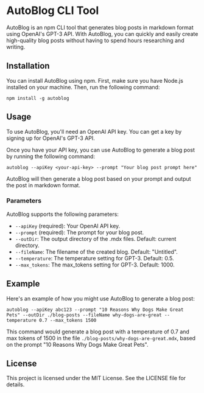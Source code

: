 

# AutoBlog CLI Tool

AutoBlog is an npm CLI tool that generates blog posts in markdown format using OpenAI's GPT-3 API. With AutoBlog, you can quickly and easily create high-quality blog posts without having to spend hours researching and writing.

## Installation

You can install AutoBlog using npm. First, make sure you have Node.js installed on your machine. Then, run the following command:

```
npm install -g autoblog
```

## Usage

To use AutoBlog, you'll need an OpenAI API key. You can get a key by signing up for OpenAI's GPT-3 API.

Once you have your API key, you can use AutoBlog to generate a blog post by running the following command:

```
autoblog --apiKey <your-api-key> --prompt "Your blog post prompt here"
```

AutoBlog will then generate a blog post based on your prompt and output the post in markdown format.

### Parameters

AutoBlog supports the following parameters:

- `--apiKey` (required): Your OpenAI API key.
- `--prompt` (required): The prompt for your blog post.
- `--outDir`: The output directory of the .mdx files. Default: current directory.
- `--fileName`: The filename of the created blog. Default: "Untitled".
- `--temperature`: The temperature setting for GPT-3. Default: 0.5.
- `--max_tokens`: The max_tokens setting for GPT-3. Default: 1000.

## Example

Here's an example of how you might use AutoBlog to generate a blog post:

```
autoblog --apiKey abc123 --prompt "10 Reasons Why Dogs Make Great Pets" --outDir ./blog-posts --fileName why-dogs-are-great --temperature 0.7 --max_tokens 1500
```

This command would generate a blog post with a temperature of 0.7 and max tokens of 1500 in the file `./blog-posts/why-dogs-are-great.mdx`, based on the prompt "10 Reasons Why Dogs Make Great Pets".

## License

This project is licensed under the MIT License. See the LICENSE file for details.
